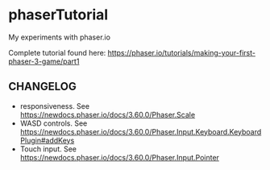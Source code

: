 # phaserTutorial

My experiments with phaser.io

Complete tutorial found here: https://phaser.io/tutorials/making-your-first-phaser-3-game/part1

## CHANGELOG
- responsiveness. See https://newdocs.phaser.io/docs/3.60.0/Phaser.Scale
- WASD controls. See https://newdocs.phaser.io/docs/3.60.0/Phaser.Input.Keyboard.KeyboardPlugin#addKeys
- Touch input. See https://newdocs.phaser.io/docs/3.60.0/Phaser.Input.Pointer

